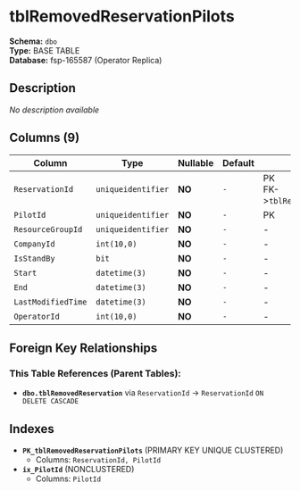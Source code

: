 # tblRemovedReservationPilots

**Schema:** `dbo`  
**Type:** BASE TABLE  
**Database:** fsp-165587 (Operator Replica)

## Description

*No description available*

## Columns (9)

| Column | Type | Nullable | Default | Keys | Description |
|--------|------|----------|---------|------|-------------|
| `ReservationId` | `uniqueidentifier` | **NO** | `-` | PK<br/>FK->`tblRemovedReservation` | - |
| `PilotId` | `uniqueidentifier` | **NO** | `-` | PK | - |
| `ResourceGroupId` | `uniqueidentifier` | **NO** | `-` | - | - |
| `CompanyId` | `int(10,0)` | **NO** | `-` | - | - |
| `IsStandBy` | `bit` | **NO** | `-` | - | - |
| `Start` | `datetime(3)` | **NO** | `-` | - | - |
| `End` | `datetime(3)` | **NO** | `-` | - | - |
| `LastModifiedTime` | `datetime(3)` | **NO** | `-` | - | - |
| `OperatorId` | `int(10,0)` | **NO** | `-` | - | - |

## Foreign Key Relationships

### This Table References (Parent Tables):

- **`dbo.tblRemovedReservation`** 
  via `ReservationId` → `ReservationId` `ON DELETE CASCADE`

## Indexes

- **`PK_tblRemovedReservationPilots`** (PRIMARY KEY UNIQUE CLUSTERED)
  - Columns: `ReservationId, PilotId`
- **`ix_PilotId`** (NONCLUSTERED)
  - Columns: `PilotId`
